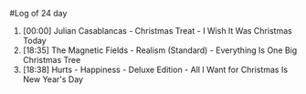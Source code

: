 #Log of 24 day

1. [00:00] Julian Casablancas - Christmas Treat - I Wish It Was Christmas Today
1. [18:35] The Magnetic Fields - Realism (Standard) - Everything Is One Big Christmas Tree
1. [18:38] Hurts - Happiness - Deluxe Edition - All I Want for Christmas Is New Year's Day
